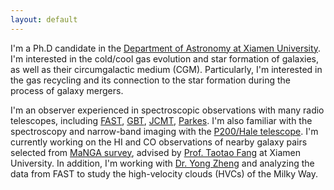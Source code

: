 ```yaml
---
layout: default
---
```

I'm a Ph.D candidate in the [Department of Astronomy at Xiamen University](https://astro.xmu.edu.cn/). I'm interested in the cold/cool gas evolution and star formation of galaxies, as well as their circumgalactic medium (CGM). Particularly, I'm interested in the gas recycling and its connection to the star formation during the process of galaxy mergers. 

I'm an observer experienced in spectroscopic observations with many radio telescopes, including [FAST](https://fast.bao.ac.cn/), [GBT](https://greenbankobservatory.org/science/telescopes/gbt/), [JCMT](https://www.eaobservatory.org/jcmt/about-jcmt/), [Parkes](https://www.parkes.atnf.csiro.au/). I'm also familiar with the spectroscopy and narrow-band imaging with the [P200/Hale telescope](https://astro.caltech.edu/palomar/about/telescopes/hale.html). I'm currently working on the HI and CO observations of nearby galaxy pairs selected from [MaNGA survey](https://www.sdss.org/surveys/manga/), advised by [Prof. Taotao Fang](https://xmugalaxy.org/) at Xiamen University. In addition, I'm working with [Dr. Yong Zheng](https://yzhenggit.github.io/yongzheng/) and analyzing the data from FAST to study the high-velocity clouds (HVCs) of the Milky Way. 

